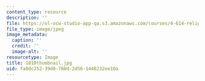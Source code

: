 ```yaml
---
content_type: resource
description: ''
file: https://ol-ocw-studio-app-qa.s3.amazonaws.com/courses/4-614-religious-architecture-and-islamic-cultures-fall-2002/fa0dc25239d0780d2d561448232ee10a_1010thumbnail.jpg
file_type: image/jpeg
image_metadata:
  caption: ''
  credit: ''
  image-alt: ''
resourcetype: Image
title: 1010thumbnail.jpg
uid: fa0dc252-39d0-780d-2d56-1448232ee10a
---
```

